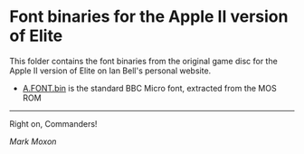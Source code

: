 # Font binaries for the Apple II version of Elite

This folder contains the font binaries from the original game disc for the Apple II version of Elite on Ian Bell's personal website.

* [A.FONT.bin](A.FONT.bin) is the standard BBC Micro font, extracted from the MOS ROM

---

Right on, Commanders!

_Mark Moxon_